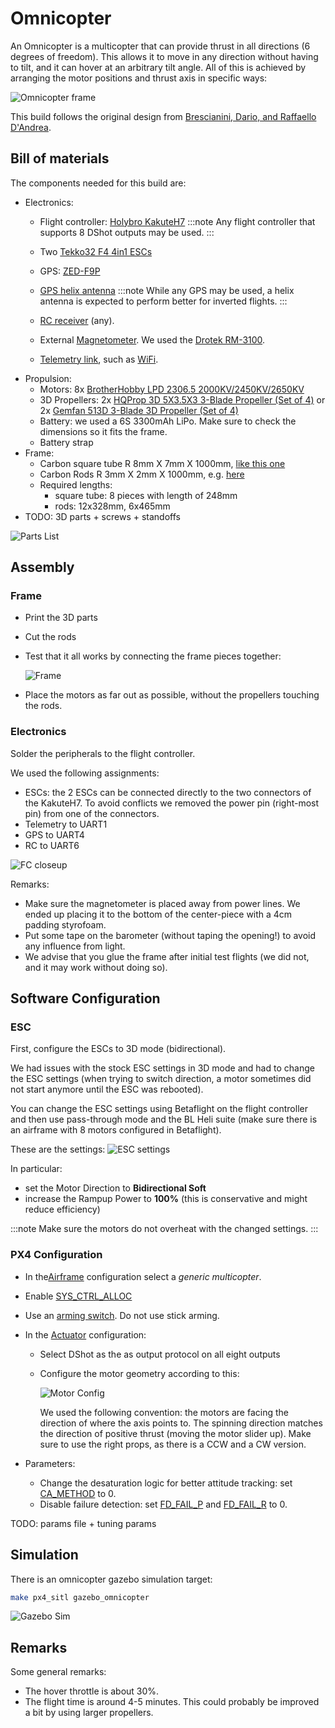 # Omnicopter

An Omnicopter is a multicopter that can provide thrust in all directions (6 degrees of freedom).
This allows it to move in any direction without having to tilt, and it can hover at an arbitrary tilt angle.
All of this is achieved by arranging the motor positions and thrust axis in specific ways:

![Omnicopter frame](../../assets/airframes/multicopter/omnicopter/frame.jpg)

This build follows the original design from [Brescianini, Dario, and Raffaello D'Andrea](https://www.youtube.com/watch?v=sIi80LMLJSY).

## Bill of materials

The components needed for this build are:

- Electronics:
  - Flight controller: [Holybro KakuteH7](../flight_controller/kakuteh7.md)
    :::note
    Any flight controller that supports 8 DShot outputs may be used.
    :::
  
  - Two [Tekko32 F4 4in1 ESCs](https://shop.holybro.com/tekko32-f4-4in1-50a-esc_p1283.html)
  - GPS: [ZED-F9P](https://www.gnss.store/gnss-gps-modules/105-ublox-zed-f9p-rtk-gnss-receiver-board-with-sma-base-or-rover.html?search_query=ZED-F9P&results=11)
  - [GPS helix antenna](https://www.gnss.store/rf-gps-antennas/28-high-performance-multi-band-gnss-active-quad-helix-antenna-for-rtk.html)
    :::note
    While any GPS may be used, a helix antenna is expected to perform better for inverted flights.
    :::
  - [RC receiver](../getting_started/rc_transmitter_receiver.md) (any).
  - External [Magnetometer](../gps_compass/README.md).
    We used the [Drotek RM-3100](https://store-drotek.com/893-professional-grade-magnetometer-rm3100.html).
  - [Telemetry link](../telemetry/README.md), such as [WiFi](../telemetry/telemetry_wifi.md).
- Propulsion:
  - Motors: 8x [BrotherHobby LPD 2306.5 2000KV/2450KV/2650KV](https://www.getfpv.com/brotherhobby-lpd-2306-5-2000kv-2450kv-2650kv-motor.html)
  - 3D Propellers: 2x [HQProp 3D 5X3.5X3 3-Blade Propeller (Set of 4)](https://www.getfpv.com/hqprop-3d-5x3-5x3-3-blade-propeller-set-of-4.html) or 2x [Gemfan 513D 3-Blade 3D Propeller (Set of 4)](https://www.getfpv.com/gemfan-513d-durable-3-blade-propeller-set-of-4.html)
  - Battery: we used a 6S 3300mAh LiPo.
    Make sure to check the dimensions so it fits the frame.
  - Battery strap
- Frame:
  - Carbon square tube R 8mm X 7mm X 1000mm, [like this one](https://shop.swiss-composite.ch/pi/Halbfabrikate/Rohre/Vierkant-Rohre/CFK-Vierkantrohr-8x8-7x7mm.html)
  - Carbon Rods R 3mm X 2mm X 1000mm, e.g. [here](https://shop.swiss-composite.ch/pi/Halbfabrikate/Rohre/CFK-Rohre-pultrudiert-pullwinding/Carbon-Microtubes-100cm-x-20-3mm.html)
  - Required lengths:
    - square tube: 8 pieces with length of 248mm
    - rods: 12x328mm, 6x465mm
- TODO: 3D parts + screws + standoffs

![Parts List](../../assets/airframes/multicopter/omnicopter/parts_list.jpg)

## Assembly

### Frame

- Print the 3D parts
- Cut the rods
- Test that it all works by connecting the frame pieces together:

  ![Frame](../../assets/airframes/multicopter/omnicopter/frame_only.jpg)

- Place the motors as far out as possible, without the propellers touching the rods.

### Electronics

Solder the peripherals to the flight controller.

We used the following assignments:
- ESCs: the 2 ESCs can be connected directly to the two connectors of the KakuteH7.
  To avoid conflicts we removed the power pin (right-most pin) from one of the connectors.
- Telemetry to UART1
- GPS to UART4
- RC to UART6

![FC closeup](../../assets/airframes/multicopter/omnicopter/fc_closeup.jpg)

Remarks:

- Make sure the magnetometer is placed away from power lines.
  We ended up placing it to the bottom of the center-piece with a 4cm padding styrofoam.
- Put some tape on the barometer (without taping the opening!) to avoid any influence from light.
- We advise that you glue the frame after initial test flights (we did not, and it may work without doing so).


## Software Configuration

### ESC

First, configure the ESCs to 3D mode (bidirectional).

We had issues with the stock ESC settings in 3D mode and had to change the ESC settings (when trying to switch direction, a motor sometimes did not start anymore until the ESC was rebooted).

You can change the ESC settings using Betaflight on the flight controller and then use pass-through mode and the BL Heli suite (make sure there is an airframe with 8 motors configured in Betaflight).

These are the settings:
![ESC settings](../../assets/airframes/multicopter/omnicopter/esc_settings.png)

In particular:
- set the Motor Direction to **Bidirectional Soft**
- increase the Rampup Power to **100%** (this is conservative and might reduce efficiency)

:::note
Make sure the motors do not overheat with the changed settings.
:::

### PX4 Configuration

- In the[Airframe](../config/airframe.md) configuration select a _generic multicopter_. 
- Enable [SYS_CTRL_ALLOC](../advanced_config/parameter_reference.md#SYS_CTRL_ALLOC)
- Use an [arming switch](../advanced_config/prearm_arm_disarm#arming-button-switch).
  Do not use stick arming.
- In the [Actuator](../config/actuators.md) configuration:
  - Select DShot as the as output protocol on all eight outputs
  - Configure the motor geometry according to this:

    ![Motor Config](../../assets/airframes/multicopter/omnicopter/motors_configuration.png)
  
    We used the following convention: the motors are facing the direction of where the axis points to.
    The spinning direction matches the direction of positive thrust (moving the motor slider up).
    Make sure to use the right props, as there is a CCW and a CW version.
  
- Parameters:
  - Change the desaturation logic for better attitude tracking: set [CA_METHOD](../advanced_config/parameter_reference.md#CA_METHOD) to 0.
  - Disable failure detection: set [FD_FAIL_P](../advanced_config/parameter_reference.md#FD_FAIL_P) and [FD_FAIL_R](../advanced_config/parameter_reference.md#FD_FAIL_R) to 0.
  
TODO: params file + tuning params

<!-- TODO: video -->

## Simulation

There is an omnicopter gazebo simulation target:

```sh
make px4_sitl gazebo_omnicopter
```

![Gazebo Sim](../../assets/airframes/multicopter/omnicopter/gazebo.png)

## Remarks

Some general remarks:
- The hover throttle is about 30%.
- The flight time is around 4-5 minutes.
  This could probably be improved a bit by using larger propellers.
